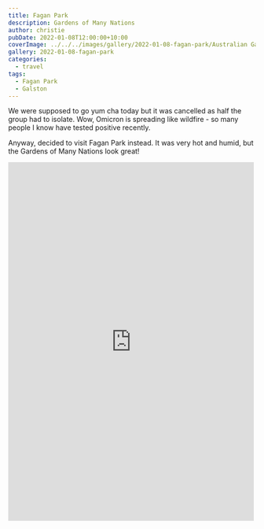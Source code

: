 ```yaml
---
title: Fagan Park
description: Gardens of Many Nations
author: christie
pubDate: 2022-01-08T12:00:00+10:00
coverImage: ../../../images/gallery/2022-01-08-fagan-park/Australian Garden (1).jpeg
gallery: 2022-01-08-fagan-park
categories:
  - travel
tags:
  - Fagan Park
  - Galston
---
```


We were supposed to go yum cha today but it was cancelled as half the group had to isolate. Wow, Omicron is spreading like wildfire - so many people I know have tested positive recently.

Anyway, decided to visit Fagan Park instead. It was very hot and humid, but the Gardens of Many Nations look great!

<iframe src="https://www.facebook.com/plugins/post.php?href=https%3A%2F%2Fwww.facebook.com%2Fchris1.tham%2Fposts%2Fpfbid0oZUTrAexrAanxAedtpCT7tch8E4K42KZ8xJugMsSaNY47TwJJ76ktMHLWyP4AVFxl&show_text=true&width=500" width="500" height="729" style="border:none;overflow:hidden" scrolling="no" frameborder="0" allowfullscreen="true" allow="autoplay; clipboard-write; encrypted-media; picture-in-picture; web-share"></iframe>
